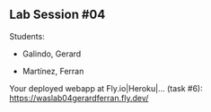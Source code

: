 ## Lab Session #04

Students:

* Galindo, Gerard

* Martínez, Ferran

Your deployed webapp at Fly.io|Heroku|... (task #6): https://waslab04gerardferran.fly.dev/
